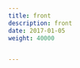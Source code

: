 ```yaml
---
title: front
description: front
date: 2017-01-05
weight: 40000


---
```


































